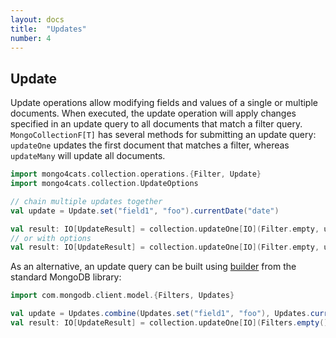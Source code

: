 ```yaml
---
layout: docs
title:  "Updates"
number: 4
---
```


## Update

Update operations allow modifying fields and values of a single or multiple documents.
When executed, the update operation will apply changes specified in an update query to all documents that match a filter query.
`MongoCollectionF[T]` has several methods for submitting an update query: `updateOne` updates the first document that matches a filter, whereas `updateMany` will update all documents.

```scala
import mongo4cats.collection.operations.{Filter, Update}
import mongo4cats.collection.UpdateOptions

// chain multiple updates together
val update = Update.set("field1", "foo").currentDate("date")

val result: IO[UpdateResult] = collection.updateOne[IO](Filter.empty, update)
// or with options
val result: IO[UpdateResult] = collection.updateOne[IO](Filter.empty, update, UpdateOptions().upsert(true))
```
As an alternative, an update query can be built using [builder](https://docs.mongodb.com/drivers/java/sync/current/fundamentals/builders/updates/) from the standard MongoDB library:
```scala
import com.mongodb.client.model.{Filters, Updates}

val update = Updates.combine(Updates.set("field1", "foo"), Updates.currentDate("date"))
val result: IO[UpdateResult] = collection.updateOne[IO](Filters.empty(), update)
```